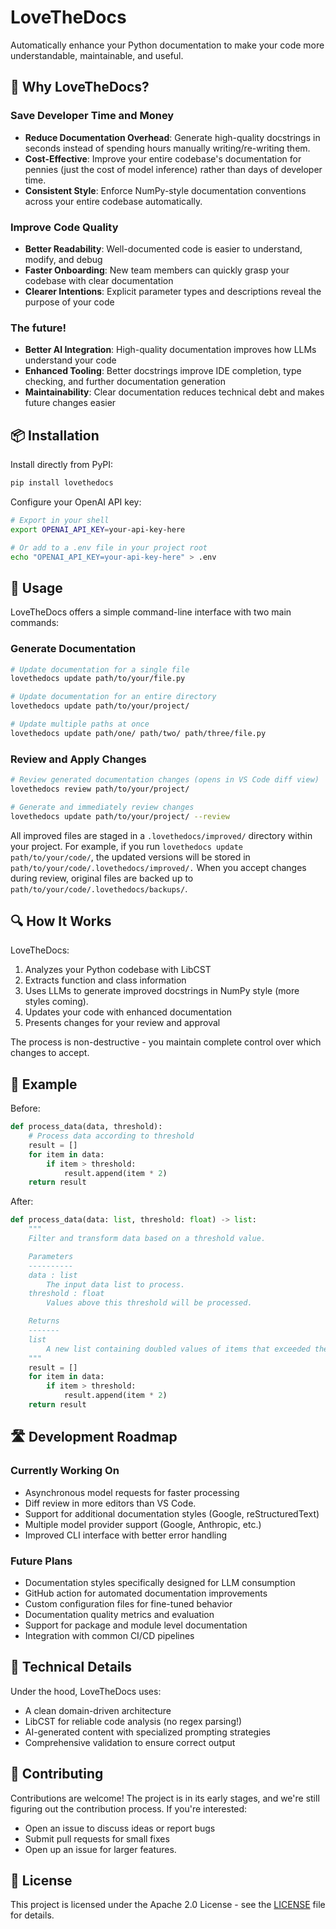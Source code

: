 # LoveTheDocs

Automatically enhance your Python documentation to make your code more understandable,
maintainable, and useful.

## 🚀 Why LoveTheDocs?

### Save Developer Time and Money

- **Reduce Documentation Overhead**: Generate high-quality docstrings in seconds
  instead of spending hours manually writing/re-writing them.
- **Cost-Effective**: Improve your entire codebase's documentation for pennies (just
  the cost of model inference) rather than days of developer time.
- **Consistent Style**: Enforce NumPy-style documentation conventions across your
  entire codebase automatically.

### Improve Code Quality

- **Better Readability**: Well-documented code is easier to understand, modify, and
  debug
- **Faster Onboarding**: New team members can quickly grasp your codebase with clear
  documentation
- **Clearer Intentions**: Explicit parameter types and descriptions reveal the purpose
  of your code

### The future!

- **Better AI Integration**: High-quality documentation improves how LLMs understand
  your code
- **Enhanced Tooling**: Better docstrings improve IDE completion, type checking, and
  further documentation generation
- **Maintainability**: Clear documentation reduces technical debt and makes future
  changes easier

## 📦 Installation

Install directly from PyPI:

```bash
pip install lovethedocs
```

Configure your OpenAI API key:

```bash
# Export in your shell
export OPENAI_API_KEY=your-api-key-here

# Or add to a .env file in your project root
echo "OPENAI_API_KEY=your-api-key-here" > .env
```

## 🔧 Usage

LoveTheDocs offers a simple command-line interface with two main commands:

### Generate Documentation

```bash
# Update documentation for a single file
lovethedocs update path/to/your/file.py

# Update documentation for an entire directory
lovethedocs update path/to/your/project/

# Update multiple paths at once
lovethedocs update path/one/ path/two/ path/three/file.py
```

### Review and Apply Changes

```bash
# Review generated documentation changes (opens in VS Code diff view)
lovethedocs review path/to/your/project/

# Generate and immediately review changes
lovethedocs update path/to/your/project/ --review
```

All improved files are staged in a `.lovethedocs/improved/` directory within your
project. For example, if you run `lovethedocs update path/to/your/code/`, the updated
versions will be stored in `path/to/your/code/.lovethedocs/improved/.` When you accept
changes during review, original files are backed up to
`path/to/your/code/.lovethedocs/backups/`.

## 🔍 How It Works

LoveTheDocs:

1. Analyzes your Python codebase with LibCST
2. Extracts function and class information
3. Uses LLMs to generate improved docstrings in NumPy style (more styles coming).
4. Updates your code with enhanced documentation
5. Presents changes for your review and approval

The process is non-destructive - you maintain complete control over which changes to
accept.

## 🎯 Example

Before:

```python
def process_data(data, threshold):
    # Process data according to threshold
    result = []
    for item in data:
        if item > threshold:
            result.append(item * 2)
    return result
```

After:

```python
def process_data(data: list, threshold: float) -> list:
    """
    Filter and transform data based on a threshold value.

    Parameters
    ----------
    data : list
        The input data list to process.
    threshold : float
        Values above this threshold will be processed.

    Returns
    -------
    list
        A new list containing doubled values of items that exceeded the threshold.
    """
    result = []
    for item in data:
        if item > threshold:
            result.append(item * 2)
    return result
```

## 🛣️ Development Roadmap

### Currently Working On

- Asynchronous model requests for faster processing
- Diff review in more editors than VS Code.
- Support for additional documentation styles (Google, reStructuredText)
- Multiple model provider support (Google, Anthropic, etc.)
- Improved CLI interface with better error handling

### Future Plans

- Documentation styles specifically designed for LLM consumption
- GitHub action for automated documentation improvements
- Custom configuration files for fine-tuned behavior
- Documentation quality metrics and evaluation
- Support for package and module level documentation
- Integration with common CI/CD pipelines

## 🧰 Technical Details

Under the hood, LoveTheDocs uses:

- A clean domain-driven architecture
- LibCST for reliable code analysis (no regex parsing!)
- AI-generated content with specialized prompting strategies
- Comprehensive validation to ensure correct output

## 👥 Contributing

Contributions are welcome! The project is in its early stages, and we're still figuring
out the contribution process. If you're interested:

- Open an issue to discuss ideas or report bugs
- Submit pull requests for small fixes
- Open up an issue for larger features.

## 📄 License

This project is licensed under the Apache 2.0 License - see the [LICENSE](LICENSE) file
for details.
